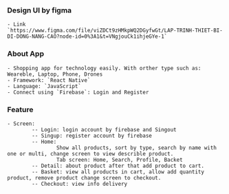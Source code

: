 ### Design UI by figma

    - Link
    `https://www.figma.com/file/viZDCt9zHMkpWQ2DGyfwGt/LAP-TRINH-THIET-BI-DI-DONG-NANG-CAO?node-id=0%3A1&t=VNgjouCk1ihjeGYe-1`

### About App

    - Shopping app for technology easily. With orther type such as: Weareble, Laptop, Phone, Drones
    - Framework: `React Native`
    - Language: `JavaScript`
    - Connect using `Firebase`: Login and Register

### Feature

    - Screen:
            -- Login: login account by firebase and Singout
            -- Singup: register account by firebase
            -- Home:
                    Show all products, sort by type, search by name with one or multi, change screen to view describle product.
                    Tab screen: Home, Search, Profile, Backet
            -- Detail: about product after that add product to cart.
            -- Basket: view all products in cart, allow add quantity product, remove product change screen to checkout.
            -- Checkout: view info delivery
